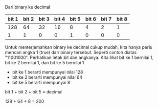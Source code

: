 Dari binary ke decimal

| bit 1 | bit 2 | bit 3 | bit 4 | bit 5 | bit 6 | bit 7 | bit 8 |
|-------|-------|-------|-------|-------|-------|-------|-------|
| 128   | 64    | 32    | 16    | 8     | 4     | 2     | 1     |
|1      |1      |0      |0      |1      |0      |0      |0      |


Untuk menterjemahkan binary ke decimal cukup mudah, kita hanya perlu mencari angka 1 (true) dari binary tersebut.
Seperti contoh diatas "11001000". Perhatikan letak bit dan angkanya. Kita lihat bit ke 1 bernilai 1, bit ke 2 bernilai 1, dan bit ke 5 bernilai 1

* bit ke 1 berarti mempunyai nilai 128
* bit ke 2 berarti mempunyai nilai 64
* bit ke 5 berarti mempunyai 8

bit 1 + bit 2 + bit 5 = decimal

128 + 64 + 8 = 200

